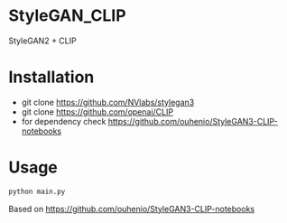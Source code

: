 # StyleGAN_CLIP
 StyleGAN2 + CLIP

# Installation
 - git clone https://github.com/NVlabs/stylegan3
 - git clone https://github.com/openai/CLIP
 - for dependency check https://github.com/ouhenio/StyleGAN3-CLIP-notebooks
# Usage
 ```.bash
python main.py
 ```

Based on https://github.com/ouhenio/StyleGAN3-CLIP-notebooks
